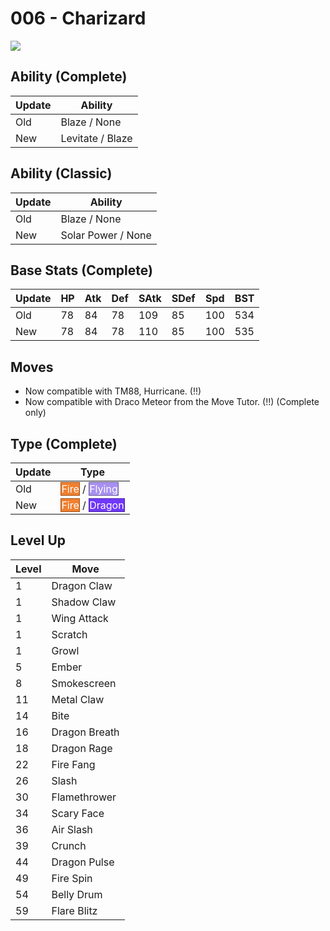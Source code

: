 # 006 - Charizard
![][006]

## Ability (Complete)

Update | Ability
---    | ---
Old    | Blaze / None
New    | Levitate / Blaze

## Ability (Classic)

Update | Ability
---    | ---
Old    | Blaze / None
New    | Solar Power / None

## Base Stats (Complete)

Update | HP | Atk | Def | SAtk | SDef | Spd | BST
---    | ---| --- | --- | ---  | ---  | --- | ---
Old    | 78 | 84  | 78  | 109 | 85 | 100 | 534
New    | 78 | 84  | 78  | 110 | 85 | 100 | 535

## Moves

- Now compatible with TM88, Hurricane. (!!)
- Now compatible with Draco Meteor from the Move Tutor. (!!) (Complete only)

## Type (Complete)

Update | Type
---    | ---
Old    | <span style="color:white; background:#F08030; border: 1px solid #9C531F">Fire</span> / <span style="color:white; background:#A890F0; border: 1px solid #6D5E9C">Flying</span>
New    | <span style="color:white; background:#F08030; border: 1px solid #9C531F">Fire</span> / <span style="color:white; background:#7038F8; border: 1px solid #4924A1">Dragon</span>

## Level Up

Level | Move
---   | ---
  1   | Dragon Claw
  1   | Shadow Claw
  1   | Wing Attack
  1   | Scratch
  1   | Growl
  5   | Ember
  8   | Smokescreen
 11   | Metal Claw
 14   | Bite
 16   | Dragon Breath
 18   | Dragon Rage
 22   | Fire Fang
 26   | Slash
 30   | Flamethrower
 34   | Scary Face
 36   | Air Slash
 39   | Crunch
 44   | Dragon Pulse
 49   | Fire Spin
 54   | Belly Drum
 59   | Flare Blitz



[006]: /img/pokemon/006.png
